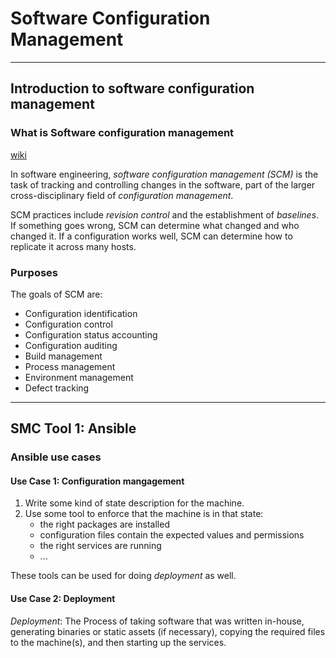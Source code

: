 # Software Configuration Management

---
## Introduction to software configuration management

### What is Software configuration management

[wiki](https://en.wikipedia.org/wiki/Software_configuration_management)

In software engineering, *software configuration management (SCM)* is the task
of tracking and controlling changes in the software, part of the larger
cross-disciplinary field of *configuration management*.

SCM practices include *revision control* and the establishment of *baselines*.
If something goes wrong, SCM can determine what changed and who changed it.
If a configuration works well, SCM can determine how to replicate it across many
hosts.

### Purposes

The goals of SCM are:

* Configuration identification
* Configuration control
* Configuration status accounting
* Configuration auditing
* Build management
* Process management
* Environment management
* Defect tracking


---
## SMC Tool 1: Ansible

### Ansible use cases

#### Use Case 1: Configuration mangagement 
1. Write some kind of state description for the machine.
2. Use some tool to enforce that the machine is in that state:
    * the right packages are installed
    * configuration files contain the expected values and permissions
    * the right services are running
    * ...

These tools can be used for doing *deployment* as well.

#### Use Case 2: Deployment
*Deployment*: The Process of taking software that was written in-house, generating
binaries or static assets (if necessary), copying the required files to the 
machine(s), and then starting up the services.






